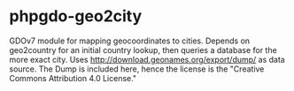 # phpgdo-geo2city
GDOv7 module for mapping geocoordinates to cities. Depends on geo2country for an initial country lookup, then queries a database for the more exact city. Uses http://download.geonames.org/export/dump/ as data source. The Dump is included here, hence the license is the "Creative Commons Attribution 4.0 License."
